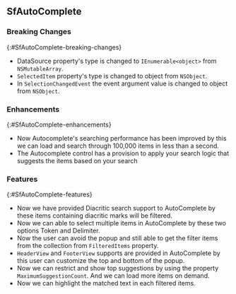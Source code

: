 ## SfAutoComplete

### Breaking Changes
{:#SfAutoComplete-breaking-changes}
 
*   DataSource property's type is changed to `IEnumerable<object>` from `NSMutableArray`.
*   `SelectedItem` property's type is changed to object from `NSObject`.
*   In `SelectionChangedEvent` the event argument value is changed to object from `NSObject`.

### Enhancements
{:#SfAutoComplete-enhancements}
*	Now Autocomplete's searching performance has been improved by this we can load and search through 100,000 items in less than a second.
*	The Autocomplete control has a provision to apply your search logic that suggests the items based on your search


### Features
{:#SfAutoComplete-features}

*	Now we have provided Diacritic search support to AutoComplete by these items containing diacritic marks will be filtered.
*	Now we can able to select multiple items in AutoComplete by these two options Token and Delimiter.
*	Now the user can avoid the popup and still able to get the filter items from the collection from `FilteredItems` property.
*	`HeaderView` and `FooterView` supports are provided in AutoComplete by this user can customize the top and bottom of the popup.
*	Now we can restrict and show top suggestions by using the property `MaximumSuggestionCount`. And we can load more items on demand.
*	Now we can highlight the matched text in each filtered items.

